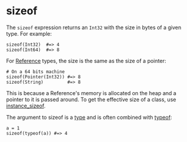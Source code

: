 # sizeof

The `sizeof` expression returns an `Int32` with the size in bytes of a given type. For example:

```crystal
sizeof(Int32)  #=> 4
sizeof(Int64)  #=> 8
```

For [Reference](http://crystal-lang.org/api/Reference.html) types, the size is the same as the size of a pointer:

```crystal
# On a 64 bits machine
sizeof(Pointer(Int32)) #=> 8
sizeof(String)         #=> 8
```

This is because a Reference's memory is allocated on the heap and a pointer to it is passed around. To get the effective size of a class, use [instance_sizeof](instance_sizeof.html).

The argument to sizeof is a [type](type_grammar.html) and is often combined with [typeof](typeof.html):

```crystal
a = 1
sizeof(typeof(a)) #=> 4
```
